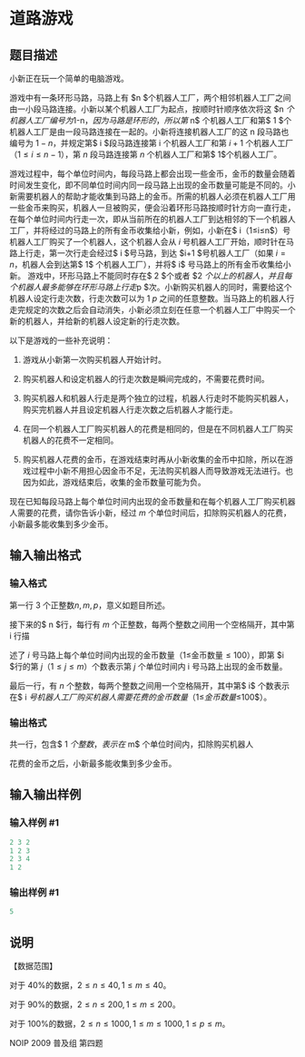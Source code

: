 # 道路游戏

## 题目描述

小新正在玩一个简单的电脑游戏。

游戏中有一条环形马路，马路上有 $n $个机器人工厂，两个相邻机器人工厂之间由一小段马路连接。小新以某个机器人工厂为起点，按顺时针顺序依次将这 $n $个机器人工厂编号为$1-n$，因为马路是环形的，所以第$ n$ 个机器人工厂和第$ 1 $个机器人工厂是由一段马路连接在一起的。小新将连接机器人工厂的这 n 段马路也编号为 $1-n$，并规定第$ i $段马路连接第 i 个机器人工厂和第 $i+1$ 个机器人工厂（$1≤i≤n-1$），第 $n$ 段马路连接第 $n$ 个机器人工厂和第$ 1$个机器人工厂。

游戏过程中，每个单位时间内，每段马路上都会出现一些金币，金币的数量会随着时间发生变化，即不同单位时间内同一段马路上出现的金币数量可能是不同的。小新需要机器人的帮助才能收集到马路上的金币。所需的机器人必须在机器人工厂用一些金币来购买，机器人一旦被购买，便会沿着环形马路按顺时针方向一直行走，在每个单位时间内行走一次，即从当前所在的机器人工厂到达相邻的下一个机器人工厂，并将经过的马路上的所有金币收集给小新，例如，小新在$ i$（$1≤i≤n$）号机器人工厂购买了一个机器人，这个机器人会从 $i$ 号机器人工厂开始，顺时针在马路上行走，第一次行走会经过$ i $号马路，到达 $i+1 $号机器人工厂（如果 $i=n$，机器人会到达第$ 1$ 个机器人工厂），并将$ i$ 号马路上的所有金币收集给小新。 游戏中，环形马路上不能同时存在$ 2 $个或者 $2 $个以上的机器人，并且每个机器人最多能够在环形马路上行走$p $次。小新购买机器人的同时，需要给这个机器人设定行走次数，行走次数可以为 $1~p$ 之间的任意整数。当马路上的机器人行走完规定的次数之后会自动消失，小新必须立刻在任意一个机器人工厂中购买一个新的机器人，并给新的机器人设定新的行走次数。

以下是游戏的一些补充说明：

1. 游戏从小新第一次购买机器人开始计时。

2. 购买机器人和设定机器人的行走次数是瞬间完成的，不需要花费时间。

3. 购买机器人和机器人行走是两个独立的过程，机器人行走时不能购买机器人，购买完机器人并且设定机器人行走次数之后机器人才能行走。

4. 在同一个机器人工厂购买机器人的花费是相同的，但是在不同机器人工厂购买机器人的花费不一定相同。

5. 购买机器人花费的金币，在游戏结束时再从小新收集的金币中扣除，所以在游戏过程中小新不用担心因金币不足，无法购买机器人而导致游戏无法进行。也因为如此，游戏结束后，收集的金币数量可能为负。

现在已知每段马路上每个单位时间内出现的金币数量和在每个机器人工厂购买机器人需要的花费，请你告诉小新，经过 $m$ 个单位时间后，扣除购买机器人的花费，小新最多能收集到多少金币。

## 输入输出格式

### 输入格式

第一行 $3$ 个正整数$n,m,p$，意义如题目所述。

接下来的$ n $行，每行有 $m$ 个正整数，每两个整数之间用一个空格隔开，其中第 i 行描

述了 $i$ 号马路上每个单位时间内出现的金币数量（$1≤$金币数量$≤100$），即第 $i $行的第 $j$（$1≤j≤m$）个数表示第 $j$ 个单位时间内 i 号马路上出现的金币数量。

最后一行，有 $n$ 个整数，每两个整数之间用一个空格隔开，其中第$ i$ 个数表示在$ i $号机器人工厂购买机器人需要花费的金币数量（$1≤$金币数量$≤100$）。

### 输出格式

共一行，包含$ 1 $个整数，表示在$ m$ 个单位时间内，扣除购买机器人

花费的金币之后，小新最多能收集到多少金币。

## 输入输出样例

### 输入样例 #1

```cpp
2 3 2 
1 2 3 
2 3 4 
1 2
```


### 输出样例 #1

```cpp
5
```


## 说明

【数据范围】

对于 40%的数据，$2≤n≤40,1≤m≤40$。

对于 90%的数据，$2≤n≤200,1≤m≤200$。

对于 100%的数据，$2≤n≤1000,1≤m≤1000,1≤p≤m$。

NOIP 2009 普及组 第四题

